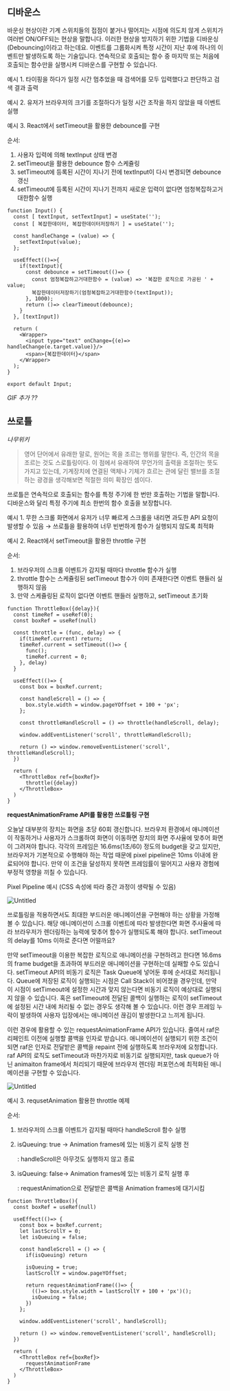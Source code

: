 ## **디바운스**

바운싱 현상이란 기계 스위치들의 접점이 붙거나 떨어지는 시점에 의도치 않게 스위치가 여러번 ON/OFF되는 현상을 말합니다. 이러한 현상을 방지하기 위한 기법을 디바운싱(Debouncing)이라고 하는데요. 이벤트를 그룹화시켜 특정 시간이 지난 후에 하나의 이벤트만 발생하도록 하는 기술입니다. 연속적으로 호출되는 함수 중 마지막 또는 처음에 호출되는 함수만을 실행시켜 디바운스를 구현할 수 있습니다.

예시 1. 타이핑을 하다가 일정 시간 멈추었을 때 검색어를 모두 입력했다고 판단하고 검색 결과 출력

예시 2. 유저가 브라우저의 크기를 조절하다가 일정 시간 조작을 하지 않았을 때 이벤트 실행

예시 3. React에서 setTimeout을 활용한 debounce를 구현

순서:

1. 사용자 입력에 의해 textInput 상태 변경
2. setTimeout을 활용한 debounce 함수 스케쥴링
3. setTimeout에 등록된 시간이 지나기 전에 textInput이 다시 변경되면 debounce 갱신
4. setTimeout에 등록된 시간이 지나기 전까지 새로운 입력이 없다면 엄청복잡하고거대한함수 실행

```tsx
function Input() {
  const [ textInput, setTextInput] = useState('');
  const [ 복잡한데이터, 복잡한데이터저장하기 ] = useState('');

  const handleChange = (value) => {
    setTextInput(value);
  };

  useEffect(()=>{
    if(textInput){
      const debounce = setTimeout(()=> {
        const 엄청복잡하고거대한함수 = (value) => '복잡한 로직으로 가공된 ' + value;
        복잡한데이터저장하기(엄청복잡하고거대한함수(textInput));
      }, 1000);
      return ()=> clearTimeout(debounce);
    }
  }, [textInput])
  
  return (
    <Wrapper>
      <input type="text" onChange={(e)=> handleChange(e.target.value)}/>
      <span>{복잡한데이터}</span>
    </Wrapper>
  );
}

export default Input;
```

*GIF 추가 ??*

## **쓰로틀**

*나무위키*

> 영어 단어에서 유래한 말로, 원어는 목을 조르는 행위를 말한다. 즉, 인간의 목을 조르는 것도 스로틀링이다. 이 점에서 유래하여 무언가의 출력을 조절하는 뜻도 가지고 있는데, 기계장치에 연결된 액체나 기체가 흐르는 관에 달린 밸브를 조절하는 광경을 생각해보면 적절한 의미 확장인 셈이다.
> 

쓰로틀은 연속적으로 호출되는 함수를 특정 주기에 한 번만 호출하는 기법을 말합니다. 디바운스와 달리  특정 주기에 최소 한번의 함수 호출을 보장합니다.

예시 1. 무한 스크롤 화면에서 유저가 너무 빠르게 스크롤을 내리면 과도한 API 요청이 발생할 수 있음 → 쓰로틀을 활용하여 너무 빈번하게 함수가 실행되지 않도록 최적화

예시 2. React에서 setTimeout을 활용한 throttle 구현

순서:

1. 브라우저의 스크롤 이벤트가 감지될 때마다 throttle 함수가 실행
2. throttle 함수는 스케쥴링된 setTimeout 함수가 이미 존재한다면 이벤트 핸들러 실행하지 않음
3. 만약 스케쥴링된 로직이 없다면 이벤트 핸들러 실행하고, setTimeout 초기화

```tsx
function ThrottleBox({delay}){
  const timeRef = useRef(0);
  const boxRef = useRef(null)

  const throttle = (func, delay) => {
    if(timeRef.current) return;
    timeRef.current = setTimeout(()=> {
      func();
      timeRef.current = 0;
    }, delay)
  }
  
  useEffect(()=> {
    const box = boxRef.current;
    
    const handleScroll = () => {
      box.style.width = window.pageYOffset + 100 + 'px';
    };

    const throttleHandleScroll = () => throttle(handleScroll, delay);

    window.addEventListener('scroll', throttleHandleScroll);

    return () => window.removeEventListener('scroll', throttleHandleScroll);
  })

  return (
    <ThrottleBox ref={boxRef}>
      throttle({delay})
    </ThrottleBox>
  )
}
```

**requestAnimationFrame API를 활용한 쓰로틀링 구현**

오늘날 대부분의 장치는 화면을 초당 60회 갱신합니다. 브라우저 환경에서 애니메이션이 작동하거나 사용자가 스크롤하여 화면이 이동하면 장치의 화면 주사율에 맞추어 화면이 그려져야 합니다. 각각의 프레임은 16.6ms(1초/60) 정도의 budget을 갖고 있지만, 브라우저가 기본적으로 수행해야 하는 작업 때문에 pixel pipeline은 10ms 이내에 완료되어야 합니다. 만약 이 조건을 달성하지 못하면 프레임률이 떨어지고 사용자 경험에 부정적 영향을 끼칠 수 있습니다.

Pixel Pipeline 예시 (CSS 속성에 따라 중간 과정이 생략될 수 있음)

![Untitled](https://s3-us-west-2.amazonaws.com/secure.notion-static.com/debd55f8-7de3-447c-b20f-0f945f63774b/Untitled.png)

쓰로틀링을 적용하면서도 최대한 부드러운 애니메이션을 구현해야 하는 상황을 가정해볼 수 있습니다. 해당 애니메이션이 스크롤 이벤트에 따라 발생한다면 화면 주사율에 따라 브라우저가 렌더링하는 능력에 맞추어 함수가 실행되도록 해야 합니다. setTimeout의 delay를 10ms 이하로 준다면 어떨까요?

만약 setTimeout을 이용한 복잡한 로직으로 애니메이션을 구현하려고 한다면 16.6ms의 frame budget을 초과하여 부드러운 애니메이션을 구현하는데 실패할 수도 있습니다. setTimeout API의 비동기 로직은 Task Queue에 넣어둔 후에 순서대로 처리됩니다. Queue에 저장된 로직이 실행되는 시점은 Call Stack이 비어졌을 경우인데, 만약 이 시점이 setTimeout에 설정한 시간과 맞지 않는다면 비동기 로직이 예상대로 실행되지 않을 수 있습니다. 혹은 setTimeout에 전달된 콜백이 실행하는 로직이 setTimeout에 설정된 시간 내에 처리될 수 없는 경우도 생각해 볼 수 있습니다. 이런 경우 프레임 누락이 발생하여 사용자 입장에서는 애니메이션 끊김이 발생한다고 느끼게 됩니다.

이런 경우에 활용할 수 있는 requestAnimationFrame API가 있습니다. 줄여서 raf은 리페인트 이전에 실행할 콜백을 인자로 받습니다. 애니메이션이 실행되기 위한 조건이 되면 raf은 인자로 전달받은 콜백을 repaint 전에 실행하도록 브라우저에 요청합니다. raf API의 로직도 setTimeout과 마찬가지로 비동기로 실행되지만, task queue가 아닌 animaiton frame에서 처리되기 때문에 브라우저 렌더링 퍼포먼스에 최적화된 애니메이션을 구현할 수 있습니다.

![Untitled](https://s3-us-west-2.amazonaws.com/secure.notion-static.com/4c257414-7cf3-4d84-b871-a5d6cdcdc8a8/Untitled.png)

예시 3. requsetAnimation 활용한 throttle 예제

순서:

1. 브라우저의 스크롤 이벤트가 감지될 때마다 handleScroll 함수 실행
2. isQueuing: true → Animation frames에 있는 비동기 로직 실행 전
    
    : handleScroll은 아무것도 실행하지 않고 종료
    
3. isQueuing: false→ Animation frames에 있는 비동기 로직 실행 후
    
    : requestAnimation으로 전달받은 콜백을 Animation frames에 대기시킴
    

```tsx
function ThrottleBox(){
  const boxRef = useRef(null)

  useEffect(()=> {
    const box = boxRef.current;
    let lastScrollY = 0;
    let isQueuing = false;
    
    const handleScroll = () => {
      if(isQueuing) return

      isQueuing = true;
      lastScrollY = window.pageYOffset;
      
      return requestAnimationFrame(()=> {
        (()=> box.style.width = lastScrollY + 100 + 'px')();
        isQueuing = false;
      })
    };

    window.addEventListener('scroll', handleScroll);

    return () => window.removeEventListener('scroll', handleScroll);
  })

  return (
    <ThrottleBox ref={boxRef}>
      requestAnimationFrame
    </ThrottleBox>
  )
}
```